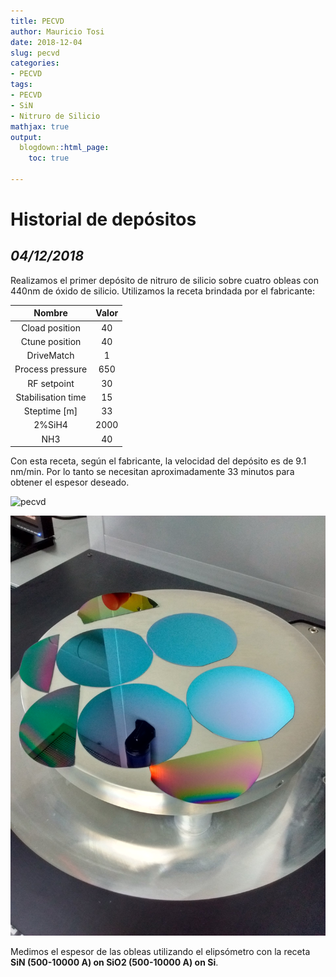 ```yaml
---
title: PECVD
author: Mauricio Tosi
date: 2018-12-04
slug: pecvd
categories:
- PECVD
tags:
- PECVD
- SiN
- Nitruro de Silicio
mathjax: true
output:
  blogdown::html_page:
    toc: true

---
```

# Historial de depósitos

## _04/12/2018_

Realizamos el primer depósito de nitruro de silicio sobre cuatro obleas con 440nm de óxido de silicio. Utilizamos la receta brindada por el fabricante:

| Nombre | Valor |
| :---: | :---: |
| Cload position | 40 |
| Ctune position | 40 |
| DriveMatch | 1 |
| Process pressure | 650 |
| RF setpoint | 30 |
| Stabilisation time | 15 |
| Steptime \[m\] | 33 |
| 2%SiH4 | 2000 |
| NH3 | 40 |

Con esta receta, según el fabricante, la velocidad del depósito es de 9.1 nm/min. Por lo tanto se necesitan aproximadamente 33 minutos para obtener el espesor deseado.

<img src="/PIClab/images/equipos/pecvd/IMG_20181204_170923.jpg" alt="pecvd" width="300"/>

![](/images/equipos/pecvd/IMG_20181204_170923.jpg)

Medimos el espesor de las obleas utilizando el elipsómetro con la receta **SiN (500-10000 A) on SiO2 (500-10000 A) on Si**.